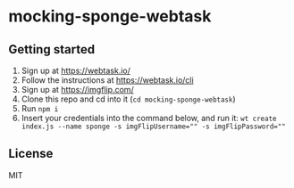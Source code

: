 mocking-sponge-webtask
======================

## Getting started

1. Sign up at https://webtask.io/
2. Follow the instructions at https://webtask.io/cli
3. Sign up at https://imgflip.com/
4. Clone this repo and cd into it (`cd mocking-sponge-webtask`)
5. Run `npm i`
6. Insert your credentials into the command below, and run it:
`wt create index.js --name sponge -s imgFlipUsername="" -s imgFlipPassword=""`

## License

MIT

